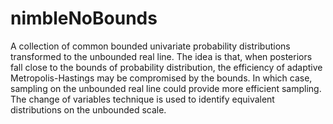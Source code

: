nimbleNoBounds
==============

A collection of common bounded univariate probability distributions transformed to the unbounded real line.
The idea is that, when posteriors fall close to the bounds of probability distribution,
the efficiency of adaptive Metropolis-Hastings may be compromised by the bounds.
In which case, sampling on the unbounded real line could provide more efficient sampling.
The change of variables technique is used to identify equivalent distributions on the unbounded scale.
